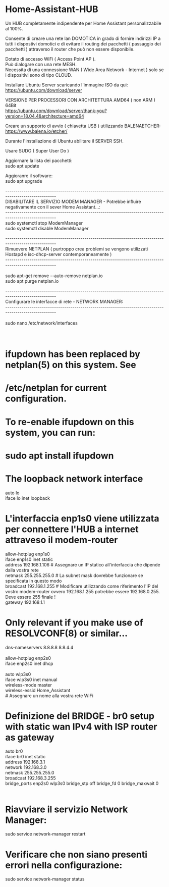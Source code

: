 # Home-Assistant-HUB

Un HUB completamente indipendente per Home Assistant personalizzabile al 100%.<br/>

Consente di creare una rete lan DOMOTICA in grado di fornire indirizzi IP a tutti i dispostivi domotici e di evitare
il routing dei pacchetti ( passaggio dei pacchetti ) attraverso il router che può non essere disponibile.<br/>

Dotato di accesso WiFi ( Access Point AP ).<br/>
Può dialogare con una rete MESH.<br/>
Necessita di una connessione WAN ( Wide Area Network - Internet ) solo se i dispositivi sono di tipo CLOUD.<br/>

Installare Ubuntu Server scaricando l'immagine ISO da qui:<br/>
https://ubuntu.com/download/server<br/>

VERSIONE PER PROCESSORI CON ARCHITETTURA AMD64 ( non ARM ) 64Bit<br/>
https://ubuntu.com/download/server/thank-you?version=18.04.4&architecture=amd64<br/>

Creare un supporto di avvio ( chiavetta USB ) utilizzando BALENAETCHER:<br/>
https://www.balena.io/etcher/<br/>

Durante l'installazione di Ubuntu abilitare il SERVER SSH.<br/>

Usare SUDO ( Super User Do )

Aggiornare la lista dei pacchetti:<br/>
sudo apt update<br/>

Aggioranre il software:<br/>
sudo apt upgrade<br/>

-------------------------------------------------------------------------------------------------------</br>
DISABILITARE IL SERVIZIO MODEM MANAGER - Potrebbe influire negativamente con il sever Home Assistant...:</br>
-------------------------------------------------------------------------------------------------------</br>
sudo systemctl stop ModemManager</br>
sudo systemctl disable ModemManager</br>

-------------------------------------------------------------------------------------------------------</br>
Rimuovere NETPLAN ( purtroppo crea problemi se vengono utilizzati Hostapd e isc-dhcp-server contemporaneamente )</br>
-------------------------------------------------------------------------------------------------------</br>
</br>
sudo apt-get remove --auto-remove netplan.io</br>
sudo apt purge netplan.io</br>

-------------------------------------------------------------------------------------------------------</br>
Configurare le interfacce di rete - NETWORK MANAGER:</br>
-------------------------------------------------------------------------------------------------------</br>
</br>
sudo nano /etc/network/interfaces</br>
</br>
</br>
# ifupdown has been replaced by netplan(5) on this system.  See</br>
# /etc/netplan for current configuration.</br>
# To re-enable ifupdown on this system, you can run:</br>
#    sudo apt install ifupdown</br>

# The loopback network interface</br>
auto lo</br>
iface lo inet loopback</br>

# L'interfaccia enp1s0 viene utilizzata per connettere l'HUB a internet attraveso il modem-router</br>
allow-hotplug enp1s0</br>
iface enp1s0 inet static</br>
  address 192.168.1.106 # Assegnare un IP statico all'interfaccia che dipende dalla vostra rete</br>
  netmask 255.255.255.0 # La subnet mask dovrebbe funzionare se specificata in questo modo</br>
  broadcast 192.168.1.255 # Modificare utilizzando come riferimento l'IP del vostro modem-router ovvero 192.168.1.255 potrebbe essere 192.168.0.255. Deve essere 255 finale !</br>
  gateway 192.168.1.1</br>
  # Only relevant if you make use of RESOLVCONF(8) or similar...</br>
  dns-nameservers 8.8.8.8 8.8.4.4</br>
</br>
allow-hotplug enp2s0</br>
iface enp2s0 inet dhcp</br>
</br>
auto wlp3s0</br>
iface wlp3s0 inet manual</br>
wireless-mode master</br>
wireless-essid Home_Assistant</br> # Assegnare un nome alla vostra rete WiFi

# Definizione del BRIDGE - br0 setup with static wan IPv4 with ISP router as gateway</br>
auto br0</br>
iface br0 inet static</br>
 address 192.168.3.1</br>
 network 192.168.3.0</br>
 netmask 255.255.255.0</br>
 broadcast 192.168.3.255</br>
 bridge_ports enp2s0 wlp3s0
 bridge_stp off
 bridge_fd 0
 bridge_maxwait 0</br>
 </br>
# Riavviare il servizio Network Manager:</br>
sudo service network-manager restart</br>
# Verificare che non siano presenti errori nella configurazione:</br>
sudo service network-manager status</br>
